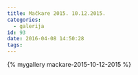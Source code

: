 ```yaml
---
title: Mačkare 2015. 10.12.2015.
categories:
  - galerija
id: 93
date: 2016-04-08 14:50:28
tags:
---
```


{% mygallery mackare-2015-10-12-2015 %}